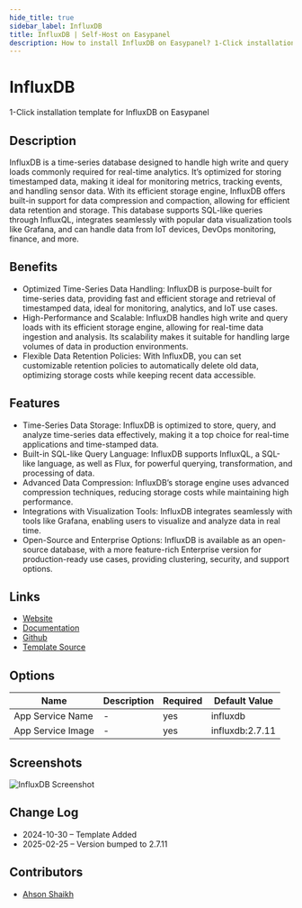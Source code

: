 ```yaml
---
hide_title: true
sidebar_label: InfluxDB
title: InfluxDB | Self-Host on Easypanel
description: How to install InfluxDB on Easypanel? 1-Click installation template for InfluxDB on Easypanel
---
```


<!-- generated -->

# InfluxDB

1-Click installation template for InfluxDB on Easypanel

## Description

InfluxDB is a time-series database designed to handle high write and query loads commonly required for real-time analytics. It’s optimized for storing timestamped data, making it ideal for monitoring metrics, tracking events, and handling sensor data. With its efficient storage engine, InfluxDB offers built-in support for data compression and compaction, allowing for efficient data retention and storage. This database supports SQL-like queries through InfluxQL, integrates seamlessly with popular data visualization tools like Grafana, and can handle data from IoT devices, DevOps monitoring, finance, and more.

## Benefits

- Optimized Time-Series Data Handling: InfluxDB is purpose-built for time-series data, providing fast and efficient storage and retrieval of timestamped data, ideal for monitoring, analytics, and IoT use cases.
- High-Performance and Scalable: InfluxDB handles high write and query loads with its efficient storage engine, allowing for real-time data ingestion and analysis. Its scalability makes it suitable for handling large volumes of data in production environments.
- Flexible Data Retention Policies: With InfluxDB, you can set customizable retention policies to automatically delete old data, optimizing storage costs while keeping recent data accessible.

## Features

- Time-Series Data Storage: InfluxDB is optimized to store, query, and analyze time-series data effectively, making it a top choice for real-time applications and time-stamped data.
- Built-in SQL-like Query Language: InfluxDB supports InfluxQL, a SQL-like language, as well as Flux, for powerful querying, transformation, and processing of data.
- Advanced Data Compression: InfluxDB’s storage engine uses advanced compression techniques, reducing storage costs while maintaining high performance.
- Integrations with Visualization Tools: InfluxDB integrates seamlessly with tools like Grafana, enabling users to visualize and analyze data in real time.
- Open-Source and Enterprise Options: InfluxDB is available as an open-source database, with a more feature-rich Enterprise version for production-ready use cases, providing clustering, security, and support options.

## Links

- [Website](https://www.influxdata.com/)
- [Documentation](https://docs.influxdata.com/)
- [Github](https://github.com/influxdata/influxdb)
- [Template Source](https://github.com/easypanel-io/templates/tree/main/templates/influxdb)

## Options

Name | Description | Required | Default Value
-|-|-|-
App Service Name | - | yes | influxdb
App Service Image | - | yes | influxdb:2.7.11

## Screenshots

![InfluxDB Screenshot](./assets/screenshot.jpg)

## Change Log

- 2024-10-30 – Template Added
- 2025-02-25 – Version bumped to 2.7.11

## Contributors

- [Ahson Shaikh](https://github.com/Ahson-Shaikh)
